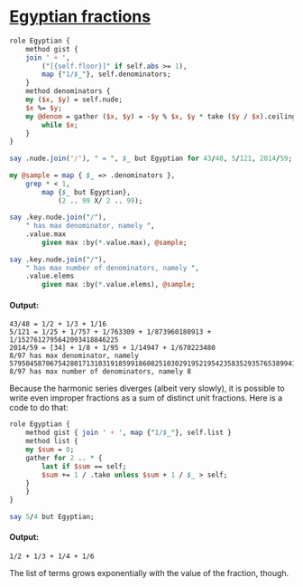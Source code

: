 [1]: https://rosettacode.org/wiki/Egyptian_fractions

# [Egyptian fractions][1]

```perl
role Egyptian {
    method gist {
	join ' + ',
	    ("[{self.floor}]" if self.abs >= 1),
	    map {"1/$_"}, self.denominators;
    }
    method denominators {
	my ($x, $y) = self.nude;
	$x %= $y;
	my @denom = gather ($x, $y) = -$y % $x, $y * take ($y / $x).ceiling
	    while $x;
    }
}
 
say .nude.join('/'), " = ", $_ but Egyptian for 43/48, 5/121, 2014/59;
 
my @sample = map { $_ => .denominators },
    grep * < 1, 
        map {$_ but Egyptian}, 
            (2 .. 99 X/ 2 .. 99);
 
say .key.nude.join("/"),
    " has max denominator, namely ",
    .value.max
        given max :by(*.value.max), @sample;
 
say .key.nude.join("/"),
    " has max number of denominators, namely ",
    .value.elems
        given max :by(*.value.elems), @sample;
```

#### Output:
```
43/48 = 1/2 + 1/3 + 1/16
5/121 = 1/25 + 1/757 + 1/763309 + 1/873960180913 + 1/1527612795642093418846225
2014/59 = [34] + 1/8 + 1/95 + 1/14947 + 1/670223480
8/97 has max denominator, namely 579504587067542801713103191859918608251030291952195423583529357653899418686342360361798689053273749372615043661810228371898539583862011424993909789665
8/97 has max number of denominators, namely 8
```


Because the harmonic series diverges (albeit very slowly), it is possible to write even improper fractions as a sum of distinct unit fractions. Here is a code to do that:

```perl
role Egyptian {
    method gist { join ' + ', map {"1/$_"}, self.list }
    method list {
	my $sum = 0;
	gather for 2 .. * {
	    last if $sum == self;
	    $sum += 1 / .take unless $sum + 1 / $_ > self;
	}
    }
}
 
say 5/4 but Egyptian;
```

#### Output:
```
1/2 + 1/3 + 1/4 + 1/6
```


The list of terms grows exponentially with the value of the fraction, though.